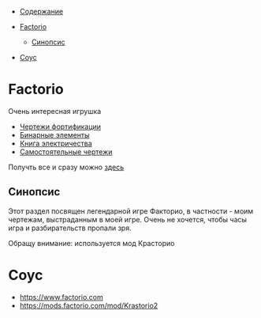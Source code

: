 - [Содержание](../TableOfContent.md)

- [Factorio](#factorio)
  - [Синопсис](#синопсис)
- [Соус](#соус)

# Factorio

Очень интересная игрушка

* [Чертежи фортификации](Fortification.md)
* [Бинарные элементы](BinaryElements.md)
* [Книга электричества](ElectoBook.md)
* [Самостоятельные чертежи](SingleTemplates.md)

Получть все и сразу можно [здесь](AllTemplatesAsOneBook.md)

## Синопсис

Этот раздел посвящен легендарной игре Факторио, в частности - моим чертежам, выстраданным в моей игре. Очень не хочется, чтобы часы игра и разбирательств пропали зря.

Обращу внимание: используется мод Красторио

# Соус

* https://www.factorio.com
* https://mods.factorio.com/mod/Krastorio2

